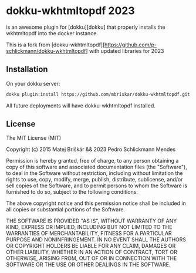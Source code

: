 # dokku-wkhtmltopdf 2023

 is an awesome plugin for [dokku][dokku] that properly installs the wkhtmltopdf into the docker instance.

This is a fork from [dokku-wkhtmltopdf][https://github.com/p-schlickmann/dokku-wkhtmltopdf] with updated libraries for 2023

## Installation

On your dokku server:
```sh
dokku plugin:install https://github.com/mbriskar/dokku-wkhtmltopdf.git wkhtmltopdf
```

All future deployments will have dokku-wkhtmltopdf installed.

## License

The MIT License (MIT)

Copyright (c) 2015 Matej Briškár && 2023 Pedro Schlickmann Mendes

Permission is hereby granted, free of charge, to any person obtaining a copy
of this software and associated documentation files (the "Software"), to deal
in the Software without restriction, including without limitation the rights
to use, copy, modify, merge, publish, distribute, sublicense, and/or sell
copies of the Software, and to permit persons to whom the Software is
furnished to do so, subject to the following conditions:

The above copyright notice and this permission notice shall be included in
all copies or substantial portions of the Software.

THE SOFTWARE IS PROVIDED "AS IS", WITHOUT WARRANTY OF ANY KIND, EXPRESS OR
IMPLIED, INCLUDING BUT NOT LIMITED TO THE WARRANTIES OF MERCHANTABILITY,
FITNESS FOR A PARTICULAR PURPOSE AND NONINFRINGEMENT. IN NO EVENT SHALL THE
AUTHORS OR COPYRIGHT HOLDERS BE LIABLE FOR ANY CLAIM, DAMAGES OR OTHER
LIABILITY, WHETHER IN AN ACTION OF CONTRACT, TORT OR OTHERWISE, ARISING FROM,
OUT OF OR IN CONNECTION WITH THE SOFTWARE OR THE USE OR OTHER DEALINGS IN THE
SOFTWARE.
